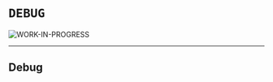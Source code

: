 # `DEBUG`

![WORK-IN-PROGRESS](https://img.shields.io/badge/DEBUG-WORK--IN--PROGRESS-red?style=for-the-badge&logo=markdown&maxAge=604800&cacheSeconds=604800)

---

## Debug
